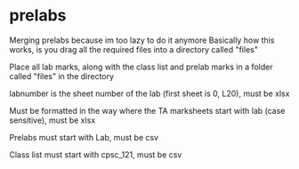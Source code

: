 # prelabs
Merging prelabs because im too lazy to do it anymore
Basically how this works, is you drag all the required files into a directory called "files"


Place all lab marks, along with the class list and prelab marks in a folder called "files" in the directory

labnumber is the sheet number of the lab (first sheet is 0, L20), must be xlsx

Must be formatted in the way where the TA marksheets start with lab (case sensitive), must be xlsx

Prelabs must start with Lab, must be csv

Class list must start with cpsc_121, must be csv
